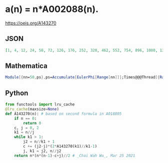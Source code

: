 # a\(n\) \= n\*A002088\(n\)\.
https://oeis.org/A143270
## JSON
```JSON
[1, 4, 12, 24, 50, 72, 126, 176, 252, 320, 462, 552, 754, 896, 1080, 1280, 1632, 1836, 2280, 2560, 2940, 3300, 3956, 4320, 5000, 5512, 6210, 6776, 7830, 8340, 9548, 10368, 11352, 12240, 13440, 14256, 15984, 17100, 18486, 19600, 21730, 22764, 25112]
```
## Mathematica
```Mathematica
Module[{nn=50,ps},ps=Accumulate[EulerPhi[Range[nn]]];Times@@@Thread[{Range[nn],ps}]] (* _Harvey P. Dale_, Jun 04 2023 *)
```
## Python
```Python
from functools import lru_cache
@lru_cache(maxsize=None)
def A143270(n): # based on second formula in A018805
    if n == 0:
        return 0
    c, j = 0, 2
    k1 = n//j
    while k1 > 1:
        j2 = n//k1 + 1
        c += (j2-j)*(2*A143270(k1)//k1-1)
        j, k1 = j2, n//j2
    return n*(n*(n-1)-c+j)//2 # _Chai Wah Wu_, Mar 25 2021
```
